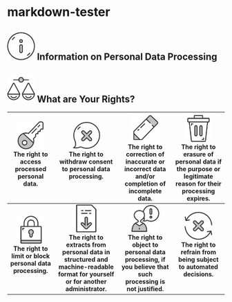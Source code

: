 # markdown-tester

## <img src="https://github.com/hlavacd/markdown-tester/blob/main/media/image4.jpeg?raw=true" width="64"/> Information on Personal Data Processing

## <img src="https://github.com/hlavacd/markdown-tester/blob/main/media/image5.jpeg?raw=true" width="64"/> What are Your Rights?

|<img src="https://github.com/hlavacd/markdown-tester/blob/main/media/image6.jpeg?raw=true" width="64"/> <br/> The right to access processed personal data. <br/>  <br/>  |<img src="https://github.com/hlavacd/markdown-tester/blob/main/media/image7.jpeg?raw=true" width="64"/> <br/> The right to withdraw consent to personal data processing. <br/> <br/>  <br/> |<img src="https://github.com/hlavacd/markdown-tester/blob/main/media/image8.jpeg?raw=true" width="64"/> <br/> The right to correction of inaccurate or incorrect data and/or completion of incomplete data.   |<img src="https://github.com/hlavacd/markdown-tester/blob/main/media/image9.jpeg?raw=true" width="64"/> <br/> The right to erasure of personal data if the purpose or legitimate reason for their processing expires.  |
|:---:|:---:|:---:|:---:|
| <img src="https://github.com/hlavacd/markdown-tester/blob/main/media/image10.jpeg?raw=true" width="64"/> <br/> **The right to limit or block personal data processing.**  <br/> <br/> | <img src="https://github.com/hlavacd/markdown-tester/blob/main/media/image11.jpeg?raw=true" width="64"/> <br/> **The right to extracts from personal data in structured and machine-readable format for yourself or for another administrator.** | <img src="https://github.com/hlavacd/markdown-tester/blob/main/media/image12.jpeg?raw=true" width="64"/> <br/> **The right to object to personal data processing, if you believe that such processing is not justified.** |<img src="https://github.com/hlavacd/markdown-tester/blob/main/media/image13.jpeg?raw=true" width="64"/> <br/> **The right to refrain from being subject to automated decisions.** <br/>  <br/> |

